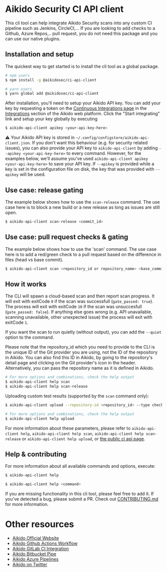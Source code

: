 # Aikido Security CI API client

<!-- [![NPM Version](http://img.shields.io/npm/v/aikido-api-client.svg?style=flat)](https://www.npmjs.org/package/aikido-api-client)
[![NPM Downloads](https://img.shields.io/npm/dm/aikido-api-client.svg?style=flat)](https://npmcharts.com/compare/aikido-api-client?minimal=true)
[![Install Size](https://packagephobia.now.sh/badge?p=aikido-api-client)](https://packagephobia.now.sh/result?p=aikido-api-client) -->

This cli tool can help integrate Aikido Security scans into any custom CI pipeline such as Jenkins, CircleCI,... 
If you are looking to add checks to a Github, Azure Repos,.. pull request, you do not need this package and you can use our native plugins.

## Installation and setup

The quickest way to get started is to install the cli tool as a global package.

```sh
# npm users
$ npm install -g @aikidosec/ci-api-client

# yarn users
$ yarn global add @aikidosec/ci-api-client
```

After installation, you'll need to setup your Aikido API key. You can add your key by requesting a token on the [Continuous Integrations page](https://app.aikido.dev/settings/integrations/continuous-integration) in the [Integrations](https://app.aikido.dev/settings/integrations) section of the Aikido web platform. Click the "Start integrating" link and setup your key globally by executing

```sh
$ aikido-api-client apikey <your-api-key-here>
```

⚠️ Your Aikido API key is stored in `~/.config/configstore/aikido-api-client.json`. If you don't want this behaviour (e.g. for security related issues), you can also provide your API key to `aikido-api-client` by adding `--apikey <your-api-key-here>` to every command. However, for the examples below, we'll assume you've used `aikido-api-client apikey <your-api-key-here>` to save your API key. If `--apikey` is provided while a key is set in the configuration file on disk, the key that was provided with `--apikey` will be used.

## Use case: release gating

The example below shows how to use the `scan-release` command. The use case here is to block a new build or a new release as long as issues are still open.

```sh
$ aikido-api-client scan-release <commit_id>
```

## Use case: pull request checks & gating

The example below shows how to use the 'scan' command. The use case here is to add a red/green check to a pull request based on the difference in files (head vs base commit).

```sh
$ aikido-api-client scan <repository_id or repository_name> <base_commit_id> <head_commit_id>
```




## How it works

The CLI will spawn a cloud-based scan and then report scan progress. It will exit with exitCode `0` if the scan was successfull (`gate_passed: true`). The process will exit with exitCode `10` if the scan was unsuccesfull (`gate_passed: false`). If anything else goes wrong (e.g. API unavailable, scanning unavailable, other unexpected issue) the process will exit with exitCode `1`.

If you want the scan to run quietly (without output), you can add the `--quiet` option to the command.

Please note that the repository_id which you need to provide to the CLI is the unique ID of the Git provider you are using, not the ID of the repository in Aikido. You can also find this ID in Aikido, by going to the repository's detail page and clicking on the Git provider's icon in the header. Alternatively, you can pass the repository name as it is defined in Aikido.

```sh
# For more options and combinations, check the help output
$ aikido-api-client help scan
$ aikido-api-client help scan-release
```

Uploading custom test results (supported by the `scan` command only):

```sh
$ aikido-api-client upload --repository-id <repository_id> --type checkov --file <path_to_payload_file>

# For more options and combinations, check the help output
$ aikido-api-client help upload
```

For more information about these parameters, please refer to `aikido-api-client help`, `aikido-api-client help scan`, `aikido-api-client help scan-release` or `aikido-api-client help upload`, or [the public ci api page](https://aikido-dev.notion.site/aikido-dev/Aikido-CI-API-78d318b5f5f7477ab072e12f94b21374).

## Help & contributing

For more information about all available commands and options, execute:

```sh
$ aikido-api-client help
```

```sh
$ aikido-api-client help <command>
```

If you are missing functionality in this cli tool, please feel free to add it. If you've detected a bug, please submit a PR. Check out [CONTRIBUTING.md](CONTRIBUTING.md) for more information.


# Other resources

- [Aikido Official Website](https://aikido.dev)
- [Aikido Github Actions Workflow](https://github.com/AikidoSec/github-actions-workflow)
- [Aikido GitLab CI Integration](https://gitlab.com/aikido-security/gitlab-ci-integration)
- [Aikido Bitbucket Pipe](https://bitbucket.org/aikido-production/bitbucket-pipe)
- [Aikido Azure Pipelines](https://marketplace.visualstudio.com/items?itemName=AikidoSecurity.aikido-security-scanner)
- [Aikido on Twitter](https://twitter.com/AikidoSecurity)



